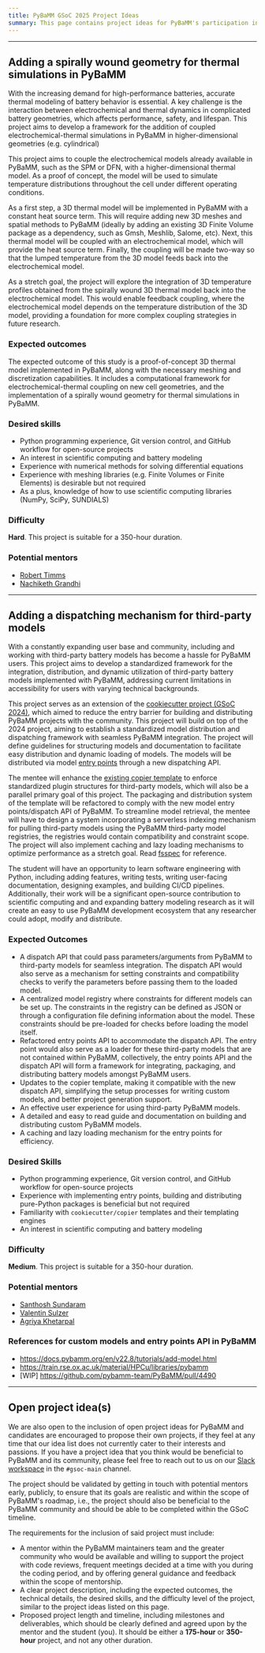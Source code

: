 ```yaml
---
title: PyBaMM GSoC 2025 Project Ideas
summary: This page contains project ideas for PyBaMM's participation in the Google Summer of Code program in 2025. These projects are intended to be suitable for students who are new to PyBaMM or to open-source software development in general, and wish to work on a project that will be beneficial to PyBaMM and its community.
---
```


<!--  ## Adding type hints to PyBaMM models

PyBaMM (Python Battery Mathematical Modelling) has evolved significantly since 2019 as a framework for battery modeling applications. While the focus on performance optimization has led to impressive speed improvements across PyBaMM and the time taken from conducting an experiment to its industrial impact, it has introduced complexity that can make code validation and maintenance challenging. This project aims to systematically introduce static typing to PyBaMM's codebase, particularly focusing on the `pybamm.models` component and surrounding areas, to enhance code safety and improve the developer experience.

The current lack of type hints in PyBaMM creates several challenges. Silent failures in the validation of model arguments often only surface at runtime, making debugging difficult and time-consuming. New contributors frequently struggle to understand the expected input and output types for functions and methods, leading to a steeper learning curve. This absence also limits IDE support for code completion and error detection, making model development less efficient for researchers. Additionally, maintaining API consistency across different parts of the API becomes more challenging without clear type definitions, and numerical operations can fail unexpectedly due to unclear data type expectations.

Hence, this project seeks to implement a comprehensive typing system to improve PyBaMM's codebase. By enhancing code reliability through static type checking, we can catch errors earlier in the development process. The addition of clear type signatures will serve as implicit documentation, making the codebase more accessible to new contributors. This improvement in tooling support will accelerate development workflows and make maintenance and refactoring tasks more manageable. Furthermore, the typing system will facilitate better integration with downstream scientific libraries that rely on PyBaMM, such as PyBOP and other upcoming projects.

The scope could be expanded to include more sophisticated items towards a stretch goal if time permits. This might include creating separate type stub files for improved modularity, developing custom types for battery-specific validation, and extending type coverage to additional modules beyond the core models.

### Technical details

The implementation of the typing system will require careful evaluation of different approaches by the student, and they can explore either inline type hints in existing code, or separate `.pyi` stub files for backward compatibility, or the creation of a standalone `pybamm-stubs` package, or potentially a hybrid approach combining multiple methods. Each approach has its own trade-offs in terms of maintenance burden, backward compatibility, and ease of implementation – the student is expected to survey the existing strategy adopted by Scientific Python libraries and choose the most suitable approach for PyBaMM.

Previously, type hints were added to the expression tree via [pybamm-team/pybamm#3578](https://github.com/pybamm-team/PyBaMM/issues/3578), which can serve as a reference for the student.

The type system design will require particular attention to several key areas. The student may need to create custom types for battery-specific parameters, ensuring they accurately represent the domain concepts. The system must handle NumPy array types and dimensional analysis effectively, define clear type hierarchies for different battery models, and manage type compatibility with scientific computing libraries. The implementation of generic types for flexible model arguments will also prove to be essential for maintaining the PyBaMM framework's versatility.

### Expected outcomes

- Type system architecture: documentation of typing strategy and conventions, type hierarchy design for battery models, integration plan with existing codebase

- Implementation: type hints for core pybamm.models API, custom type definitions for battery-specific components as needed, a short migration guide for adding types to other modules

- Validation: CI integration with type checkers (Mypy, Pyright, basedmypy) as pre-commit hooks, documentation for type checking workflow and updates to the contributing guide

- Documentation: Updated API documentation with type information, and a guide for downstream libraries on utilizing type information provided by PyBaMM

### Desired skills

- Some experience with static typing in Python is beneficial, but not required.
- Python programming experience, Git version control, and GitHub workflow for open-source projects
- An affinity for reading lots of code and documentation
- An interest in scientific computing and battery modeling (prior experience not required)
- As a plus, knowledge on how to use scientific computing libraries (NumPy, SciPy)
- Some understanding of continuous integration providers (GitHub Actions, etc.) is beneficial, but not required.

### Difficulty

**Easy**. This project is suitable for a 175-hour duration.

### Potential mentors

!!Needs a primary mentor!!
* [Agriya Khetarpal](https://github.com/agriyakhetarpal/)
* [Arjun Verma](https://arjxnpy.vercel.app/)

* [Valentin Sulzer](https://github.com/valentinsulzer)
* [Robert Timms](https://github.com/rtimms)
* [Ferran Brosa Planella](https://www.brosaplanella.xyz/) -->

<hr>

## Adding a spirally wound geometry for thermal simulations in PyBaMM

With the increasing demand for high-performance batteries, accurate thermal modeling of battery behavior is essential. A key challenge is the interaction between electrochemical and thermal dynamics in complicated battery geometries, which affects performance, safety, and lifespan. This project aims to develop a framework for the addition of coupled electrochemical-thermal simulations in PyBaMM in higher-dimensional geometries (e.g. cylindrical)

This project aims to couple the electrochemical models already available in PyBaMM, such as the SPM or DFN, with a higher-dimensional thermal model. As a proof of concept, the model will be used to simulate temperature distributions throughout the cell under different operating conditions.

As a first step, a 3D thermal model will be implemented in PyBaMM with a constant heat source term. This will require adding new 3D meshes and spatial methods to PyBaMM (ideally by adding an existing 3D Finite Volume package as a dependency, such as Gmsh, Meshlib, Salome, etc). Next, this thermal model will be coupled with an electrochemical model, which will provide the heat source term. Finally, the coupling will be made two-way so that the lumped temperature from the 3D model feeds back into the electrochemical model.

As a stretch goal, the project will explore the integration of 3D temperature profiles obtained from the spirally wound 3D thermal model back into the electrochemical model. This would enable feedback coupling, where the electrochemical model depends on the temperature distribution of the 3D model, providing a foundation for more complex coupling strategies in future research.

### Expected outcomes

The expected outcome of this study is a proof-of-concept 3D thermal model implemented in PyBaMM, along with the necessary meshing and discretization capabilities. It includes a computational framework for electrochemical-thermal coupling on new cell geometries, and the implementation of a spirally wound geometry for thermal simulations in PyBaMM.

### Desired skills

- Python programming experience, Git version control, and GitHub workflow for open-source projects
- An interest in scientific computing and battery modeling
- Experience with numerical methods for solving differential equations
- Experience with meshing libraries (e.g. Finite Volumes or Finite Elements) is desirable but not required
- As a plus, knowledge of how to use scientific computing libraries (NumPy, SciPy, SUNDIALS)

### Difficulty

**Hard**. This project is suitable for a 350-hour duration.

### Potential mentors

- [Robert Timms](https://github.com/rtimms)
- [Nachiketh Grandhi](https://www.linkedin.com/in/nachiketh-grandhi-76393222a/)

<hr>

## Adding a dispatching mechanism for third-party models

With a constantly expanding user base and community, including and working with third-party battery models has become a hassle for PyBaMM users. This project aims to develop a standardized framework for the integration, distribution, and dynamic utilization of third-party battery models implemented with PyBaMM, addressing current limitations in accessibility for users with varying technical backgrounds.

This project serves as an extension of the [cookiecutter project (GSoC 2024)](https://github.com/pybamm-team/pybamm-cookie), which aimed to reduce the entry barrier for building and distributing PyBaMM projects with the community. This project will build on top of the 2024 project, aiming to establish a standardized model distribution and dispatching framework with seamless PyBaMM integration. The project will define guidelines for structuring models and documentation to facilitate easy distribution and dynamic loading of models. The models will be distributed via model [entry points](https://packaging.python.org/en/latest/specifications/entry-points/) through a new dispatching API.

The mentee will enhance the [existing copier template](https://github.com/pybamm-team/pybamm-cookie) to enforce standardized plugin structures for third-party models, which will also be a parallel primary goal of this project. The packaging and distribution system of the template will be refactored to comply with the new model entry points/dispatch API of PyBaMM. To streamline model retrieval, the mentee will have to design a system incorporating a serverless indexing mechanism for pulling third-party models using the PyBaMM third-party model registries, the registries would contain compatibility and constraint scope. The project will also implement caching and lazy loading mechanisms to optimize performance as a stretch goal. Read [fsspec](https://filesystem-spec.readthedocs.io/en/latest/features.html) for reference.

The student will have an opportunity to learn software engineering with Python, including adding features, writing tests, writing user-facing documentation, designing examples, and building CI/CD pipelines. Additionally, their work will be a significant open-source contribution to scientific computing and and expanding battery modeling research as it will create an easy to use PyBaMM development ecosystem that any researcher could adopt, modify and distribute.

### Expected Outcomes

- A dispatch API that could pass parameters/arguments from PyBaMM to third-party models for seamless integration. The dispatch API would also serve as a mechanism for setting constraints and compatibility checks to verify the parameters before passing them to the loaded model.
- A centralized model registry where constraints for different models can be set up. The constraints in the registry can be defined as JSON or through a configuration file defining information about the model. These constraints should be pre-loaded for checks before loading the model itself.
- Refactored entry points API to accommodate the dispatch API. The entry point would also serve as a loader for these third-party models that are not contained within PyBaMM, collectively, the entry points API and the dispatch API will form a framework for integrating, packaging, and distributing battery models amongst PyBaMM users.
- Updates to the copier template, making it compatible with the new dispatch API, simplifying the setup processes for writing custom models, and better project generation support.
- An effective user experience for using third-party PyBaMM models.
- A detailed and easy to read guide and documentation on building and distributing custom PyBaMM models.
- A caching and lazy loading mechanism for the entry points for efficiency.

### Desired Skills

- Python programming experience, Git version control, and GitHub workflow for open-source projects
- Experience with implementing entry points, building and distributing pure-Python packages is beneficial but not required
- Familiarity with `cookiecutter/copier` templates and their templating engines
- An interest in scientific computing and battery modeling

### Difficulty

**Medium**. This project is suitable for a 350-hour duration.

### Potential mentors

- [Santhosh Sundaram](https://github.com/santacodes)
- [Valentin Sulzer](https://sites.google.com/view/valentinsulzer)
- [Agriya Khetarpal](https://github.com/agriyakhetarpal)

### References for custom models and entry points API in PyBaMM
- https://docs.pybamm.org/en/v22.8/tutorials/add-model.html
- https://train.rse.ox.ac.uk/material/HPCu/libraries/pybamm
- [WIP] https://github.com/pybamm-team/PyBaMM/pull/4490

<hr>

## Open project idea(s)

We are also open to the inclusion of open project ideas for PyBaMM and candidates are encouraged to propose their own projects, if they feel at any time that our idea list does not currently cater to their interests and passions. If you have a project idea that you think would be beneficial to PyBaMM and its community, please feel free to reach out to us on our [Slack workspace](https://pybamm.org/slack/) in the `#gsoc-main` channel.

The project should be validated by getting in touch with potential mentors early, publicly, to ensure that its goals are realistic and within the scope of PyBaMM's roadmap, i.e., the project should also be beneficial to the PyBaMM community and should be able to be completed within the GSoC timeline.

The requirements for the inclusion of said project must include:

- A mentor within the PyBaMM maintainers team and the greater community who would be available and willing to support the project with code reviews, frequent meetings decided at a time with you during the coding period, and by offering general guidance and feedback within the scope of mentorship.
- A clear project description, including the expected outcomes, the technical details, the desired skills, and the difficulty level of the project, similar to the project ideas listed on this page.
- Proposed project length and timeline, including milestones and deliverables, which should be clearly defined and agreed upon by the mentor and the student (you). It should be either a **175-hour** or **350-hour** project, and not any other duration.
